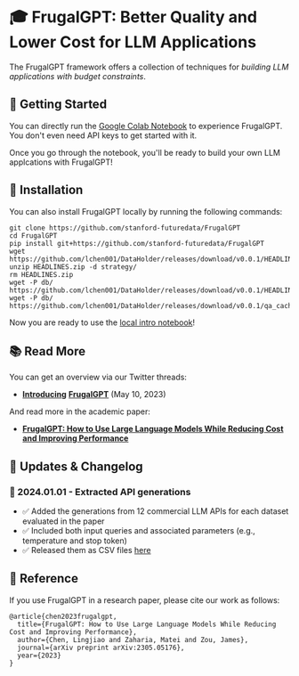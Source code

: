 # 🎓 FrugalGPT: Better Quality and Lower Cost for LLM Applications


The FrugalGPT framework offers a collection of techniques for _building LLM applications with budget constraints_.

## 🚀 Getting Started

You can directly run the  [Google Colab Notebook](https://colab.research.google.com/drive/1LM-Wq-u87VI4TKM4thpnwepnOxTAtWaM?authuser=1#scrollTo=a95a1eec) to experience FrugalGPT. You don't even need API keys to get started with it.

Once you go through the notebook, you'll be ready to build your own LLM applcations with FrugalGPT! 


## 🔧 Installation
You can also install FrugalGPT locally by running the following commands:

```
git clone https://github.com/stanford-futuredata/FrugalGPT
cd FrugalGPT
pip install git+https://github.com/stanford-futuredata/FrugalGPT
wget  https://github.com/lchen001/DataHolder/releases/download/v0.0.1/HEADLINES.zip
unzip HEADLINES.zip -d strategy/
rm HEADLINES.zip
wget -P db/ https://github.com/lchen001/DataHolder/releases/download/v0.0.1/HEADLINES.sqlite
wget -P db/ https://github.com/lchen001/DataHolder/releases/download/v0.0.1/qa_cache.sqlite
```
 

Now you are ready to use the [local intro notebook](intro.ipynb)!



## 📚 Read More


You can get an overview via our Twitter threads:
* [**Introducing**](https://twitter.com/james_y_zou/status/1656285537185980417?cxt=HHwWgoCzqfa6p_wtAAAA)  [**FrugalGPT**](https://twitter.com/matei_zaharia/status/1656295461953650688?cxt=HHwWgIC2zc_8q_wtAAAA) (May 10, 2023)

And read more in the academic paper:
* [**FrugalGPT: How to Use Large Language Models While Reducing Cost and Improving Performance**](https://arxiv.org/pdf/2305.05176.pdf)


## 📣 Updates & Changelog


### 🔹 2024.01.01 - Extracted API generations 

  - ✅ Added the generations from 12 commercial LLM APIs for each dataset evaluated in the paper
  - ✅ Included both input queries and associated parameters (e.g., temperature and stop token)
  - ✅ Released them as CSV files [here](https://github.com/stanford-futuredata/FrugalGPT/releases/tag/0.0.1)
    
## 🎯 Reference

If you use FrugalGPT in a research paper, please cite our work as follows:


```
@article{chen2023frugalgpt,
  title={FrugalGPT: How to Use Large Language Models While Reducing Cost and Improving Performance},
  author={Chen, Lingjiao and Zaharia, Matei and Zou, James},
  journal={arXiv preprint arXiv:2305.05176},
  year={2023}
}
```
